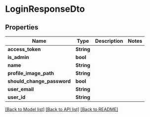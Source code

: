 # LoginResponseDto

## Properties

Name | Type | Description | Notes
------------ | ------------- | ------------- | -------------
**access_token** | **String** |  | 
**is_admin** | **bool** |  | 
**name** | **String** |  | 
**profile_image_path** | **String** |  | 
**should_change_password** | **bool** |  | 
**user_email** | **String** |  | 
**user_id** | **String** |  | 

[[Back to Model list]](../README.md#documentation-for-models) [[Back to API list]](../README.md#documentation-for-api-endpoints) [[Back to README]](../README.md)


